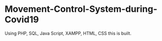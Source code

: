 # Movement-Control-System-during-Covid19
Using PHP, SQL, Java Script, XAMPP,  HTML, CSS this is built. 
